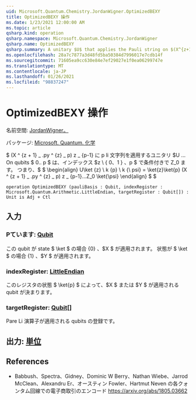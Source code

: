 ```yaml
---
uid: Microsoft.Quantum.Chemistry.JordanWigner.OptimizedBEXY
title: OptimizedBEXY 操作
ms.date: 1/23/2021 12:00:00 AM
ms.topic: article
qsharp.kind: operation
qsharp.namespace: Microsoft.Quantum.Chemistry.JordanWigner
qsharp.name: OptimizedBEXY
qsharp.summary: A unitary $U$ that applies the Pauli string on $(X^{z+1}\_pY^{z}\_p)Z\_{p-1}...Z_0$ on qubits $0..p$ conditioned on an index $z\in\{0,1\}$ and $p$. That is, $$ \begin{align} U\ket{z}\ket{p}\ket{\psi} = \ket{z}\ket{p}(X^{z+1}\_pY^{z}\_p)Z\_{p-1}...Z_0\ket{\psi} \end{align} $$
ms.openlocfilehash: 28a7c7877a3d48fd5ba50384d7996017e7cdb14f
ms.sourcegitcommit: 71605ea9cc630e84e7ef29027e1f0ea06299747e
ms.translationtype: MT
ms.contentlocale: ja-JP
ms.lasthandoff: 01/26/2021
ms.locfileid: "98837247"
---
```

# <a name="optimizedbexy-operation"></a>OptimizedBEXY 操作

名前空間: [JordanWigner。](xref:Microsoft.Quantum.Chemistry.JordanWigner)

パッケージ: [Microsoft. Quantum. 化学](https://nuget.org/packages/Microsoft.Quantum.Chemistry)


$ (X ^ {z + 1} \_ .py ^ {z} \_ p) z \_ {p-1} に p li 文字列を適用するユニタリ $U $...$ On qubits $ 0.. p $ は、インデックス $z \ \{ 0、1 \} $、$p $ で条件付きで Z_0 ます。 つまり、$ $ \begin{align} U\ket {z} \ k {p} \ k {\ psi} = \ket{z}\ket{p} (X ^ {z + 1} \_ .py ^ {z} \_ p) z \_ {p-1}...Z_0 \ket{\psi} \end{align} $ $

```qsharp
operation OptimizedBEXY (pauliBasis : Qubit, indexRegister : Microsoft.Quantum.Arithmetic.LittleEndian, targetRegister : Qubit[]) : Unit is Adj + Ctl
```


## <a name="input"></a>入力

### <a name="paulibasis--qubit"></a>Pています: [Qubit](xref:microsoft.quantum.lang-ref.qubit)

この qubit が state $ \ket $ の場合 {0} 、$X $ が適用されます。 状態が $ \ket $ の場合 {1} 、$Y $ が適用されます。


### <a name="indexregister--littleendian"></a>indexRegister: [LittleEndian](xref:Microsoft.Quantum.Arithmetic.LittleEndian)

このレジスタの状態 $ \ket{p} $ によって、$X $ または $Y $ が適用される qubit が決まります。


### <a name="targetregister--qubit"></a>targetRegister: [Qubit](xref:microsoft.quantum.lang-ref.qubit)[]

Pare Li 演算子が適用される qubits の登録です。



## <a name="output--unit"></a>出力: [単位](xref:microsoft.quantum.lang-ref.unit)



## <a name="references"></a>References

- Babbush、Spectra、Gidney、Dominic W Berry、Nathan Wiebe、Jarrod McClean、Alexandru Er、オースティン Fowler、Hartmut Neven の各クォンタム回線での電子商取引のエンコード https://arxiv.org/abs/1805.03662